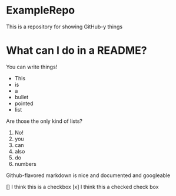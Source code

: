 # ExampleRepo
This is a repository for showing GitHub-y things

# What can I do in a README?

You can write things!

* This
* is
* a
* bullet
* pointed
* list

Are those the only kind of lists?

1. No!
2. you
3. can
4. also
5. do
6. numbers

Github-flavored markdown is nice and documented and googleable

[] I think this is a checkbox
[x] I think this a checked check box

